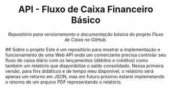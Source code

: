 <h1 align="center">API - Fluxo de Caixa Financeiro Básico</h1>
<p align="center"><i>Repositório para versionamento e documentação básica do projeto Fluxo de Caixa no GitHub.</i></p>
##  Sobre o projeto
Este é um repositório para mostrar a implementação e funcionamento de uma Web API onde um comerciante precisa controlar seu fluxo de caixa diário com os lançamentos (débitos e créditos) como também um relatório que disponibilize o saldo consolidado. Nessa primeira versão, para fins didáticos e de tempo meu disponível, o relatório será apenas um retorno em JSON, mas em futuro próximo estarei implemetando o retorno de um arquivo PDF representando o relatório.
